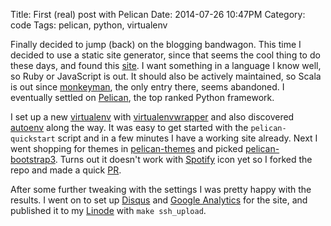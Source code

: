 Title: First (real) post with Pelican
Date: 2014-07-26 10:47PM
Category: code
Tags: pelican, python, virtualenv

Finally decided to jump (back) on the blogging bandwagon. This time I decided to use a static site generator, since that seems the cool thing to do these days, and found this [site](https://www.staticgen.com/). I want something in a language I know well, so Ruby or JavaScript is out. It should also be actively maintained, so Scala is out since [monkeyman](https://github.com/wspringer/monkeyman), the only entry there, seems abandoned. I eventually settled on [Pelican](http://blog.getpelican.com/), the top ranked Python framework.

I set up a new [virtualenv](http://virtualenv.readthedocs.org/en/latest/) with [virtualenvwrapper](http://virtualenvwrapper.readthedocs.org/en/latest/) and also discovered [autoenv](https://github.com/kennethreitz/autoenv) along the way. It was easy to get started with the `pelican-quickstart` script and in a few minutes I have a working site already. Next I went shopping for themes in [pelican-themes](https://github.com/getpelican/pelican-themes) and picked [pelican-bootstrap3](https://github.com/DandyDev/pelican-bootstrap3.git). Turns out it doesn't work with [Spotify](https://www.spotify.com) icon yet so I forked the repo and made a quick [PR](https://github.com/DandyDev/pelican-bootstrap3/pull/115).

After some further tweaking with the settings I was pretty happy with the results. I went on to set up [Disqus](https://disqus.com/) and [Google Analytics](http://www.google.com/analytics/) for the site, and published it to my [Linode](https://www.linode.com/) with `make ssh_upload`.
